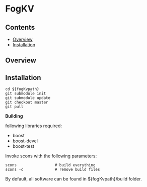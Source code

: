 # FogKV

Contents
--------
<ul>
<li><a href="#overview">Overview</a></li>
<li><a href="#installation">Installation</a></li>
</ul>

<a name="overview"></a>
Overview
--------

<a name="installation"></a>
Installation
------------

```
cd ${fogKvpath}
git submodule init
git submodule update
git checkout master
git pull
```

**Building**

following libraries required:
<ul>
<li>boost</li>
<li>boost-devel</li>
<li>boost-test</li>
</ul>

Invoke scons with the following parameters:

```
scons                 # build everything
scons -c              # remove build files
```
By default, all software can be found in ${fogKvpath}/build folder.